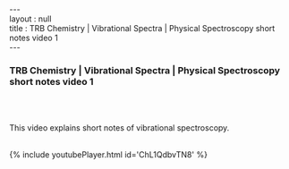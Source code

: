 ---<br>layout : null<br>title : TRB Chemistry | Vibrational Spectra | Physical Spectroscopy short notes video 1<br>---<br><h3>TRB Chemistry | Vibrational Spectra | Physical Spectroscopy short notes video 1</h3><br><br><p>This video explains short notes of vibrational spectroscopy.</p><br>{% include youtubePlayer.html id='ChL1QdbvTN8' %}<br>